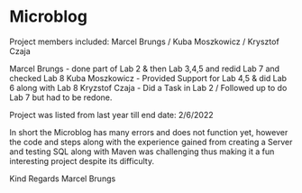 # Microblog

Project members included: Marcel Brungs / Kuba Moszkowicz / Krysztof Czaja 

Marcel Brungs  - done part of Lab 2 & then Lab 3,4,5 and redid Lab 7 and checked Lab 8
Kuba Moszkowicz - Provided Support for Lab 4,5 & did Lab 6 along with Lab 8
Kryzstof Czaja - Did a Task in Lab 2 / Followed up to do Lab 7 but had to be redone.

Project was listed from last year till end date: 2/6/2022

In short the Microblog has many errors and does not function yet, however the code and steps along with the experience gained from creating a Server and testing SQL along with Maven was challenging thus making it a fun interesting project despite its difficulty.

Kind Regards
Marcel Brungs

